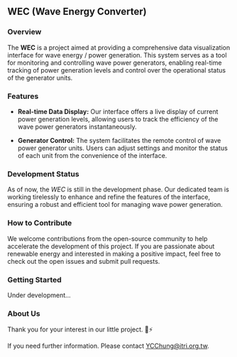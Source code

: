 ## WEC (Wave Energy Converter) 

### Overview

The **WEC** is a project aimed at providing a comprehensive data visualization interface for wave energy / power generation. This system serves as a tool for monitoring and controlling wave power generators, enabling real-time tracking of power generation levels and control over the operational status of the generator units.

### Features

- **Real-time Data Display:** Our interface offers a live display of current power generation levels, allowing users to track the efficiency of the wave power generators instantaneously.

- **Generator Control:** The system facilitates the remote control of wave power generator units. Users can adjust settings and monitor the status of each unit from the convenience of the interface.

### Development Status

As of now, the *WEC* is still in the development phase. Our dedicated team is working tirelessly to enhance and refine the features of the interface, ensuring a robust and efficient tool for managing wave power generation.

### How to Contribute

We welcome contributions from the open-source community to help accelerate the development of this project. If you are passionate about renewable energy and interested in making a positive impact, feel free to check out the open issues and submit pull requests.

### Getting Started

Under development...

### About Us

Thank you for your interest in our little project. 🌊⚡️ 

If you need further information. Please contact YCChung@itri.org.tw.
